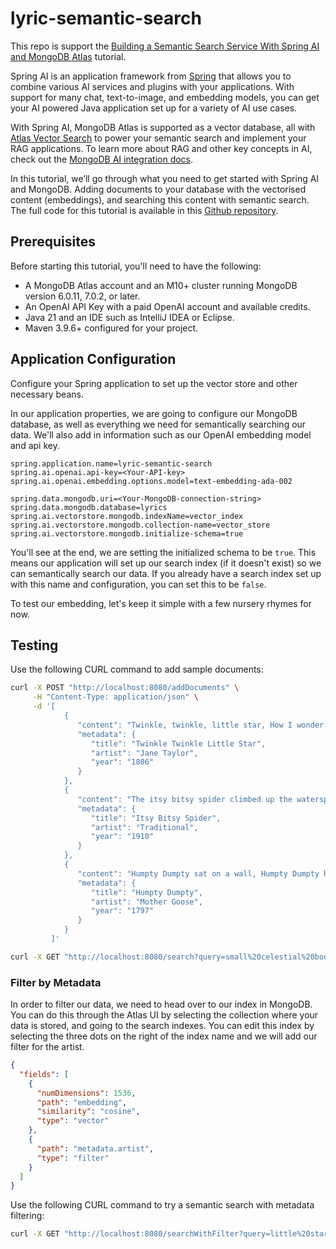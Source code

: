 # lyric-semantic-search
This repo is support the [Building a Semantic Search Service With Spring AI and MongoDB Atlas](https://www.mongodb.com/developer/languages/java/spring-ai-mongodb-atlas/) tutorial.

Spring AI is an application framework from [Spring](https://spring.io/) that allows you to combine various AI services and plugins with your applications. With support for many chat, text-to-image, and embedding models, you can get your AI powered Java application set up for a variety of AI use cases.

With Spring AI, MongoDB Atlas is supported as a vector database, all with [Atlas Vector Search](https://www.mongodb.com/products/platform/atlas-vector-search) to power your semantic search and implement your RAG applications. To learn more about RAG and other key concepts in AI, check out the [MongoDB AI integration docs](https://www.mongodb.com/docs/atlas/atlas-vector-search/ai-integrations/#std-label-ai-key-concepts).

In this tutorial, we’ll go through what you need to get started with Spring AI and MongoDB. Adding documents to your database with the vectorised content (embeddings), and searching this content with semantic search. The full code for this tutorial is available in this [Github repository](https://github.com/timotheekelly/lyric-semantic-search).

## Prerequisites
Before starting this tutorial, you'll need to have the following:
- A MongoDB Atlas account and an M10+ cluster running MongoDB version 6.0.11, 7.0.2, or later.
- An OpenAI API Key with a paid OpenAI account and available credits.
- Java 21 and an IDE such as IntelliJ IDEA or Eclipse.
- Maven 3.9.6+ configured for your project.

## Application Configuration
Configure your Spring application to set up the vector store and other necessary beans.

In our application properties, we are going to configure our MongoDB database, as well as everything we need for semantically searching our data. We'll also add in information such as our OpenAI embedding model and api key.

```
spring.application.name=lyric-semantic-search
spring.ai.openai.api-key=<Your-API-key>
spring.ai.openai.embedding.options.model=text-embedding-ada-002

spring.data.mongodb.uri=<Your-MongoDB-connection-string>
spring.data.mongodb.database=lyrics
spring.ai.vectorstore.mongodb.indexName=vector_index
spring.ai.vectorstore.mongodb.collection-name=vector_store
spring.ai.vectorstore.mongodb.initialize-schema=true
```

You'll see at the end, we are setting the initialized schema to be `true`. This means our application will set up our search index (if it doesn't exist) so we can semantically search our data. If you already have a search index set up with this name and configuration, you can set this to be `false`.

To test our embedding, let's keep it simple with a few nursery rhymes for now.

## Testing
Use the following CURL command to add sample documents:

```bash
curl -X POST "http://localhost:8080/addDocuments" \
     -H "Content-Type: application/json" \
     -d '[
            {
               "content": "Twinkle, twinkle, little star, How I wonder what you are! Up above the world so high, Like a diamond in the sky.",
               "metadata": {
                  "title": "Twinkle Twinkle Little Star",
                  "artist": "Jane Taylor",
                  "year": "1806"
               }
            },
            {
               "content": "The itsy bitsy spider climbed up the waterspout. Down came the rain and washed the spider out. Out came the sun and dried up all the rain and the itsy bitsy spider climbed up the spout again.",
               "metadata": {
                  "title": "Itsy Bitsy Spider",
                  "artist": "Traditional",
                  "year": "1910"
               }
            },
            {
               "content": "Humpty Dumpty sat on a wall, Humpty Dumpty had a great fall. All the kings horses and all the kings men couldnt put Humpty together again.",
               "metadata": {
                  "title": "Humpty Dumpty",
                  "artist": "Mother Goose",
                  "year": "1797"
               }
            }
         ]'
```

```bash
curl -X GET "http://localhost:8080/search?query=small%20celestial%20bodie&topK=5&similarityThreshold=0.8"
```

### Filter by Metadata

In order to filter our data, we need to head over to our index in MongoDB. You can do this through the Atlas UI by selecting the collection where your data is stored, and going to the search indexes. You can edit this index by selecting the three dots on the right of the index name and we will add our filter for the artist.

```json
{
  "fields": [
    {
      "numDimensions": 1536,
      "path": "embedding",
      "similarity": "cosine",
      "type": "vector"
    },
    {
      "path": "metadata.artist",
      "type": "filter"
    }
  ]
}
```

Use the following CURL command to try a semantic search with metadata filtering:

```bash
curl -X GET "http://localhost:8080/searchWithFilter?query=little%20star&topK=5&similarityThreshold=0.8&artist=Jane%20Taylor"
```
